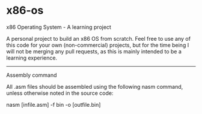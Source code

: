 # x86-os
x86 Operating System - A learning project

A personal project to build an x86 OS from scratch. Feel free to use any of this code for your own (non-commercial) projects, but for the time being I will not be merging any pull requests, as this is mainly intended to be a learning experience.

---------------------------------

Assembly command

All .asm files should be assembled using the following nasm command, unless otherwise noted in the source code:

nasm [infile.asm] -f bin -o [outfile.bin]
